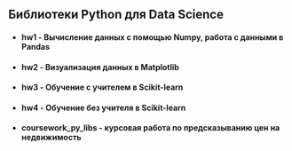 ## Библиотеки Python для Data Science
* #### hw1 - Вычисление данных с помощью Numpy, работа с данными в Pandas
* #### hw2 - Визуализация данных в Matplotlib
* #### hw3 - Обучение с учителем в Scikit-learn
* #### hw4 - Обучение без учителя в Scikit-learn
* #### coursework_py_libs - курсовая работа по предсказыванию цен на недвижимость

